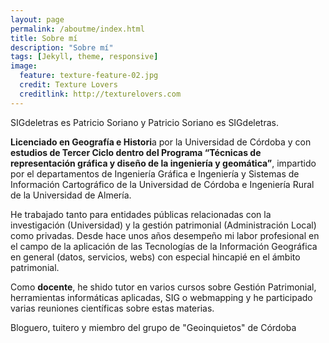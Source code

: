 ```yaml
---
layout: page
permalink: /aboutme/index.html
title: Sobre mí
description: "Sobre mí"
tags: [Jekyll, theme, responsive]
image:
  feature: texture-feature-02.jpg
  credit: Texture Lovers
  creditlink: http://texturelovers.com
---
```


SIGdeletras es Patricio Soriano y Patricio Soriano es SIGdeletras.


**Licenciado en Geografía e Histori**a por la Universidad de Córdoba y con **estudios de Tercer Ciclo dentro del Programa “Técnicas de representación gráfica y diseño de la ingeniería y geomática”**, impartido por el departamentos de Ingeniería Gráfica e Ingeniería y Sistemas de Información Cartográfico de la Universidad de Córdoba e Ingeniería Rural de la Universidad de Almería.

He trabajado tanto para  entidades públicas relacionadas con la investigación (Universidad) y la gestión patrimonial (Administración Local) como privadas. Desde hace unos años desempeño mi labor profesional en el campo de la aplicación de las Tecnologías de la Información Geográfica en general (datos, servicios, webs) con especial hincapié en el ámbito patrimonial.

Como **docente**, he shido tutor en varios cursos sobre Gestión Patrimonial, herramientas informáticas aplicadas, SIG o  webmapping y he participado varias reuniones científicas sobre estas materias.

Bloguero, tuitero y miembro del grupo de "Geoinquietos" de Córdoba
